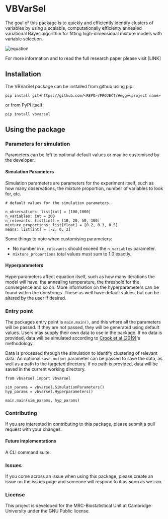# VBVarSel

The goal of this package is to quickly and efficiently identify clusters of variables by using a scalable, computationally efficienty annealed variational Bayes algorithm for fitting high-dimensional mixture models with variable selection.

![equation](https://latex.codecogs.com/svg.image?\textit{p}(\textit{X}|\Phi,\pi)=\prod_{\textit{n=1}}^{\textit{N}}\prod_{\textit{k=1}}^{\textit{K}}\pi_k\mathit{f}\textsc{x}(\textsc{x}_n|\Phi_k))

For more information and to read the full research paper please visit [LINK]

## Installation
The VBVarSel package can be installed from github using pip:

`pip install git+https://github.com/<REPO>/PROJECT/#egg=<project name>`

or from PyPI itself:

`pip install vbvarsel`

## Using the package

### Parameters for simulation
Parameters can be left to optional default values or may be customised by the developer.

#### Simulation Parameters

Simulation parameters are parameters for the experiment itself, such as how many observations, the mixture proportion, number of variables to look for, etc. 

```
# default values for the simulation parameters.

n_observations: list[int] = [100,1000]
n_variables: int = 200
n_relevants: list[int] = [10, 20, 50, 100]
mixture_proportions: list[float] = [0.2, 0.3, 0.5]
means: list[int] = [-2, 0, 2]
```

Some things to note when customising parameters:

- No number in `n_relevants` should exceed the `n_variables` parameter. 
- `mixture_proportions` total values must sum to 1.0 exactly.

#### Hyperparameters

Hyperparameters affect equation itself, such as how many iterations the model will have, the annealing temperature, the threshold for the convergence and so on. More information on the hyperparameters can be found within the docstrings. These as well have default values, but can be altered by the user if desired. 

### Entry point

The packages entry point is `main.main()`, and this where all the parameters will be passed. If they are not passed, they will be generated using default values. Users may supply their own data to use in the package. If no data is provided, data will be simulated according to [Crook et al (2019)](https://pubmed.ncbi.nlm.nih.gov/31119032/)'s methodology. 

Data is processed through the simulation to identify clustering of relevant data. An optional `save_output` parameter can be passed to save the data, as well as a path to the targeted directory. If no path is provided, data will be saved in the current working directory.

```
from vbvarsel import vbvarsel

sim_params = vbvarsel.SimulationParameters()
hyp_params = vbvarsel.Hyperparameters()

main.main(sim_params, hyp_params)
```

### Contributing

If you are interested in contributing to this package, please submit a pull request with your changes.

#### Future implementations

A CLI command suite.

### Issues

If you come across an issue when using this package, please create an issue on the issues page and someone will respond to it as soon as we can.

### License

This project is developed for the MRC-Biostatistical Unit at Cambridge University under the GNU Public license.